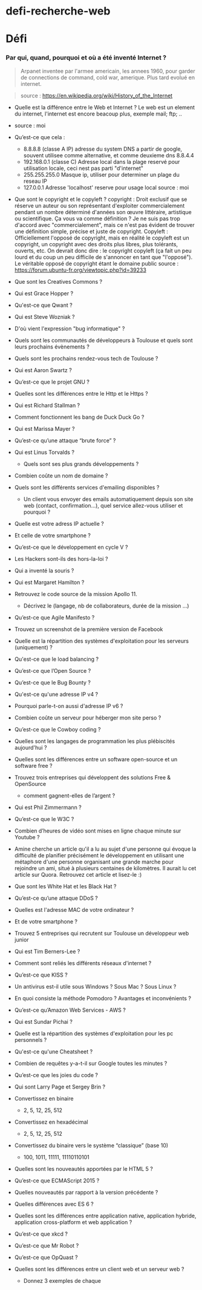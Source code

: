 # defi-recherche-web

# Défi

### Par qui, quand, pourquoi et où a été inventé Internet ?
> Arpanet inventee par l'armee americain, les annees 1960, pour garder de connections de command, cold war, amerique.
> Plus tard evolué en internet.

> source : https://en.wikipedia.org/wiki/History_of_the_Internet

* Quelle est la différence entre le Web et Internet ?
Le web est un element du internet, l'internet est encore beacoup plus, exemple mail; ftp; ..
* source : moi

* Qu’est-ce que cela :
  * 8.8.8.8
  (classe A IP) adresse du system DNS a partir de google, souvent utilisee comme alternative, et comme deuxieme dns 8.8.4.4
  * 192.168.0.1
  (classe C) Adresse local dans la plage reservé pour utilisation locale, ceci nest pas parti "d'internet"
  * 255.255.255.0
  Masque ip, utiliser pour determiner un plage du reseau IP
  * 127.0.0.1
  Adresse 'localhost' reserve pour usage local
  source : moi
  
* Que sont le copyright et le copyleft ?
  copyright : Droit exclusif que se réserve un auteur ou son représentant d'exploiter commercialement pendant un nombre déterminé d'années son œuvre littéraire, artistique ou scientifique. Ça vous va comme définition ? Je ne suis pas trop d'accord avec "commercialement", mais ce n'est pas évident de trouver une définition simple, précise et juste de copyright.
Copyleft : Officiellement l'opposé de copyright, mais en réalité le copyleft est un copyright, un copyright avec des droits plus libres, plus tolérants, ouverts, etc. On devrait donc dire : le copyright copyleft (ça fait un peu lourd et du coup un peu difficile de s'annoncer en tant que "l'opposé"). Le véritable opposé de copyright étant le domaine public
source : https://forum.ubuntu-fr.org/viewtopic.php?id=39233

* Que sont les Creatives Commons ?
* Qui est Grace Hopper ?
* Qu'est-ce que Qwant ?
* Qui est Steve Wozniak ?
* D'où vient l'expression "bug informatique" ?
* Quels sont les communautés de développeurs à Toulouse et quels sont leurs prochains évènements ?
* Quels sont les prochains rendez-vous tech de Toulouse ?
* Qui est Aaron Swartz ?
* Qu’est-ce que le projet GNU ?
* Quelles sont les différences entre le Http et le Https ?
* Qui est Richard Stallman ?
* Comment fonctionnent les bang de Duck Duck Go ?
* Qui est Marissa Mayer ?
* Qu’est-ce qu’une attaque “brute force” ?
* Qui est Linus Torvalds ? 
  * Quels sont ses plus grands développements ?
* Combien coûte un nom de domaine ?
* Quels sont les différents services d'emailing disponibles ?
  * Un client vous envoyer des emails automatiquement depuis son site web (contact, confirmation...), quel service allez-vous utiliser et pourquoi ?
* Quelle est votre adress IP actuelle ?
 * Et celle de votre smartphone ?
* Qu’est-ce que le développement en cycle V ?
* Les Hackers sont-ils des hors-la-loi ?
* Qui a inventé la souris ?
* Qui est Margaret Hamilton ?
* Retrouvez le code source de la mission Apollo 11.
  * Décrivez le (langage, nb de collaborateurs, durée de la mission ...)
* Qu’est-ce que Agile Manifesto ?
* Trouvez un screenshot de la première version de Facebook
* Quelle est la répartition des systèmes d'exploitation pour les serveurs (uniquement) ?
* Qu'est-ce que le load balancing ?
* Qu’est-ce que l’Open Source ?
* Qu’est-ce que le Bug Bounty ?
* Qu'est-ce qu'une adresse IP v4 ?
 * Pourquoi parle-t-on aussi d'adresse IP v6 ?
* Combien coûte un serveur pour héberger mon site perso ?
* Qu’est-ce que le Cowboy coding ?
* Quelles sont les langages de programmation les plus plébiscités aujourd'hui ?
* Quelles sont les différences entre un software open-source et un software free ?
* Trouvez trois entreprises qui développent des solutions Free & OpenSource
  * comment gagnent-elles de l’argent ?
* Qui est Phil Zimmermann ?
* Qu’est-ce que le W3C ?
* Combien d’heures de vidéo sont mises en ligne chaque minute sur Youtube ?
* Amine cherche un article qu'il a lu au sujet d'une personne qui évoque la difficulté de planifier précisément le développement en utilisant une métaphore d'une personne organisant une grande marche pour rejoindre un ami, situé à plusieurs centaines de kilomètres. Il aurait lu cet article sur Quora. Retrouvez cet article et lisez-le :)
* Que sont les White Hat et les Black Hat ?
* Qu’est-ce qu’une attaque DDoS ?
* Quelles est l'adresse MAC de votre ordinateur ?
 * Et de votre smartphone ?
* Trouvez 5 entreprises qui recrutent sur Toulouse un développeur web junior
* Qui est Tim Berners-Lee ?
* Comment sont reliés les différents réseaux d'internet ?
* Qu’est-ce que KISS ?
* Un antivirus est-il utile sous Windows ? Sous Mac ? Sous Linux ?
* En quoi consiste la méthode Pomodoro ? Avantages et inconvénients ?
* Qu’est-ce qu’Amazon Web Services - AWS ?
* Qui est Sundar Pichai ?
* Quelle est la répartition des systèmes d'exploitation pour les pc personnels ?
* Qu'est-ce qu'une Cheatsheet ?
* Combien de requêtes y-a-t-il sur Google toutes les minutes ?
* Qu’est-ce que les joies du code ?
* Qui sont Larry Page et Sergey Brin ?
* Convertissez en binaire
  * 2, 5, 12, 25, 512
* Convertissez en hexadécimal
  * 2, 5, 12, 25, 512
* Convertissez du binaire vers le système “classique” (base 10)
  * 100, 1011, 11111, 11110110101
* Quelles sont les nouveautés apportées par le HTML 5 ?
* Qu’est-ce que ECMAScript 2015 ?
*  Quelles nouveautés par rapport à la version précédente ? 
 * Quelles différences avec ES 6 ?
* Quelles sont les différences entre application native, application hybride, application cross-platform et web application ?
* Qu’est-ce que xkcd ?
* Qu’est-ce que Mr Robot ?
* Qu’est-ce que OpQuast ?
* Quelles sont les différences entre un client web et un serveur web ?
  * Donnez 3 exemples de chaque
